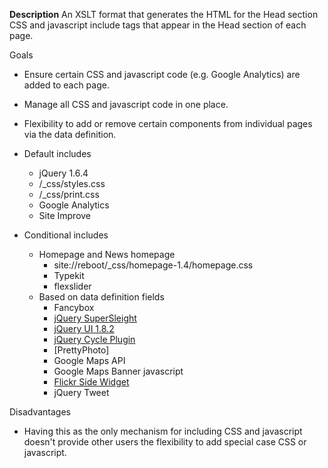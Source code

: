 **Description**
An XSLT format that generates the HTML for the Head section CSS and javascript include tags that appear in the Head section of each page.

Goals
* Ensure certain CSS and javascript code (e.g. Google Analytics) are added to each page.
* Manage all CSS and javascript code in one place.
* Flexibility to add or remove certain components from individual pages via the data definition.

* Default includes
	* jQuery 1.6.4
	* /_css/styles.css
	* /_css/print.css
	* Google Analytics
	* Site Improve

* Conditional includes
	* Homepage and News homepage
		* site://reboot/_css/homepage-1.4/homepage.css
		* Typekit
		* flexslider
	* Based on data definition fields
		* Fancybox
		* [jQuery SuperSleight](http://allinthehead.com/retro/338/supersleight-jquery-plugin)
		* [jQuery UI 1.8.2](http://jqueryui.com)
		* [jQuery Cycle Plugin](http://jquery.malsup.com/cycle/)
		* [PrettyPhoto]
		* Google Maps API
		* Google Maps Banner javascript
		* [Flickr Side Widget](http://www.newmediacampaigns.com/page/jquery-flickr-plugin)
		* jQuery Tweet

Disadvantages
* Having this as the only mechanism for including CSS and javascript doesn't provide other users the flexibility to add special case CSS or javascript.